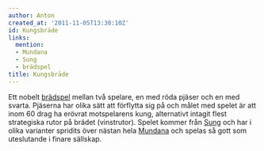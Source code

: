 ```yaml
---
author: Anton
created_at: '2011-11-05T13:30:10Z'
id: Kungsbräde
links:
  mention:
  - Mundana
  - Sung
  - brädspel
title: Kungsbräde
---
```


Ett nobelt [brädspel] mellan två spelare, en med röda pjäser och en med svarta. Pjäserna har olika
sätt att förflytta sig på och målet med spelet är att inom 60 drag ha erövrat motspelarens kung,
alternativt intagit flest strategiska rutor på brädet (vinstrutor). Spelet kommer från [Sung] och
har i olika varianter spridits över nästan hela [Mundana] och spelas så gott som uteslutande i
finare sällskap.

  [brädspel]: brädspel
  [Sung]: Sung
  [Mundana]: Mundana
